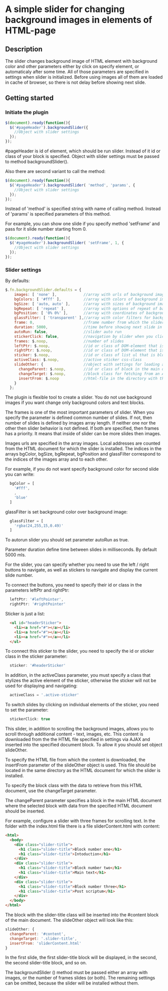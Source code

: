 # A simple slider for changing background images in elements of HTML-page

## Description
The slider changes background image of HTML element with background color and other parameters either by click on specify element, or automaticaly after some time. All of those parameters are specified in settings when slider is initialized. Before using images all of them are loaded in cache of browser, so there is not delay before showing next slide.

## Getting started
### Initiate the plugin
```javascript
$(document).ready(function(){
  $('#pageHeader').backgroundSlider({
    //Object with slider settings
  });
});
```
#pageHeader is id of element, which should be run slider. Instead of it id or class of your block is specified. Object with slider settings must be passed to method backgroundSlider().

Also there are second variant to call the method:
```javascript
$(document).ready(function(){
  $('#pageHeader').backgroundSlider( 'method', 'params', {
    //Object with slider settings
  });
});
```
Instead of 'method' is specified string with name of calling method. Instead of 'params' is specified parameters of this method.

For example, you can show one slide if you specify method 'setFrame' and pass for it slide number starting from 0.
```javascript
$(document).ready(function(){
  $('#pageHeader').backgroundSlider( 'setFrame', 1, {
    //Object with slider settings
  });
});
```
### Slider settings
By defaults:
```javascript
$.fn.backgroundSlider.defaults = {
    images: [ 'none' ],            //array with urls of background images; by default - background-image: none;
    bgColors: [ '#fff' ],          //array with colors of background images; by default - background-color: '#fff';
    bgSize: [ 'auto, auto' ],      //array with sizes of background images; by default - background-size: auto, auto;
    bgRepeat: [ 'repeat' ],        //array with options of repeat of background images; by default - background-repeat: repeat;
    bgPosition: [ '0% 0%' ],       //array with coordinates of background images; by default - background-position: 0% 0%;
    glassFilter: [ 'transparent' ],//array with color filters for background images; by default color is transparent;
    frame: 0,                      //frame number from which the slider should start working
    duration: 5000,                //time before showing next slide in milliseconds
    autoRun: false,                //slider auto run
    stickerClick: false,           //navigation by slider when you click on certan sticker
    frames: $.noop,                //number of slides
    leftPtr: $.noop,               //id or class of DOM-element that is left button for slider
    rightPtr: $.noop,              //id or class of DOM-element that is right button for slider
    sticker: $.noop,               //id or class of list ul that is block of stickers
    activeClass: $.noop,           //active sticker css-class
    slideOther: {                  //object with settings for loading addintional content inside of slider using AJAX 
      changeParent: $.noop,        //id or class of block in the main document where the content is inserted
      changeTarget: $.noop,        //block class for fetching from an AJAX-loaded document
      insertFrom: $.noop           //html-file in the directory with the main document, where to insert the content
    }
  };
```
The plugin is flexible tool to create a slider. You do not use background images if you want change only background colors and text blocks.

The frames is one of the most important parameters of slider. When you specify the parameter is defined common number of slides.
If not, then number of slides is defined by images array length. If neither one nor the other then slider behavior is not defined. If both are specified, then frames has a priority. It means that inside of slider can be more slides then images.

Images urls are specified in the array images. Local addresses are counted from the HTML document for which the slider is installed. The indices in the arrays bgColor, bgSize, bgRepeat, bgPosition and glassFilter correspond to the indices of the images array and to each other.

For example, if you do not want specify background color for second slide you can write:
```javascript
  bgColor = [
    '#fff',
    ,
    'blue'
  ]
```
glassFilter is set background color over background image:
```javascript
  glassFilter = [
    'rgba(24,255,15,0.49)'
  ]
```
To autorun slider you should set parameter autoRun as true.

Parameter duration define time between slides in milliseconds. By default 5000 mls.

For the slider, you can specify whether you need to use the left / right buttons to navigate, as well as stickers to navigate and display the current slide number. 

To connect the buttons, you need to specify their id or class in the parameters leftPtr and rightPtr:
```javascript
  leftPtr: '#leftPointer',
  rightPtr: '#rightPointer'
```
Sticker is just a list:
```html
  <ul id="headerSticker">
    <li><a href="#"></a></li>
    <li><a href="#"></a></li>
    <li><a href="#"></a></li>
  </ul>
```
To connect this sticker to the slider, you need to specify the id or sticker class in the sticker parameter:
```javascript
  sticker: '#headerSticker'
```
In addition, in the activeClass parameter, you must specify a class that stylizes the active element of the sticker, otherwise the sticker will not be used for displaying and navigating:
```javascript
  activeClass = '.active-sticker'
```
To switch slides by clicking on individual elements of the sticker, you need to set the parameter:
```javascript
  stickerClick: true
```
This slider, in addition to scrolling the background images, allows you to scroll through additional content - text, images, etc. This content is downloaded from the the HTML file specified in settings via AJAX and inserted into the specified document block. To allow it you should set object slideOther.

To specify the HTML file from which the content is downloaded, the insertFrom parameter of the slideOther object is used. This file should be located in the same directory as the HTML document for which the slider is installed.

To specify the block class with the data to retrieve from this HTML document, use the changeTarget parameter.

The changeParent parameter specifies a block in the main HTML document where the selected block with data from the specified HTML document should be inserted.

For example, configure a slider with three frames for scrolling text. In the folder with the index.html file there is a file sliderContent.html with content:
```html
<html>
  <body>
    <div class="slider-title">
      <h1 class="slider-title">Block number one</h1>
      <h1 class="slider-title">Intoduction</h1>
    </div>
    <div class="slider-title">
      <h1 class="slider-title">Block number two</h1>
      <h1 class="slider-title">Main text</h1>
    </div>
    <div class="slider-title">
      <h1 class="slider-title">Block number three</h1>
      <h1 class="slider-title">Post scriptum</h1>
    </div>
  </body>
</html>
```
The block with the slider-title class will be inserted into the #content block of the main document. The slideOther object will look like this:
```javascript
slideOther: {                  
  changeParent: '#content',        
  changeTarget: '.slider-title',        
  insertFrom: 'sliderContent.html'           
}
```
In the first slide, the first slider-title block will be displayed, in the second, the second slider-title block, and so on.

The backgroundSlider () method must be passed either an array with images, or the number of frames slides (or both). The remaining settings can be omitted, because the slider will be installed without them.

